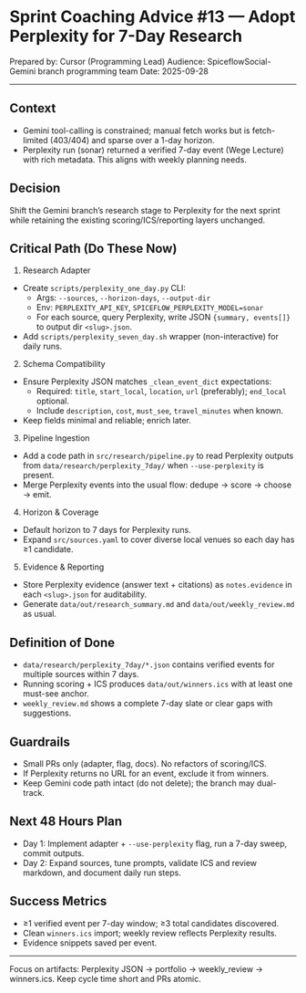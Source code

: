 # Sprint Coaching Advice #13 — Adopt Perplexity for 7-Day Research

Prepared by: Cursor (Programming Lead)
Audience: SpiceflowSocial-Gemini branch programming team
Date: 2025-09-28

---

## Context
- Gemini tool-calling is constrained; manual fetch works but is fetch-limited (403/404) and sparse over a 1-day horizon.
- Perplexity run (sonar) returned a verified 7-day event (Wege Lecture) with rich metadata. This aligns with weekly planning needs.

## Decision
Shift the Gemini branch’s research stage to Perplexity for the next sprint while retaining the existing scoring/ICS/reporting layers unchanged.

## Critical Path (Do These Now)
1) Research Adapter
- Create `scripts/perplexity_one_day.py` CLI:
  - Args: `--sources`, `--horizon-days`, `--output-dir`
  - Env: `PERPLEXITY_API_KEY`, `SPICEFLOW_PERPLEXITY_MODEL=sonar`
  - For each source, query Perplexity, write JSON `{summary, events[]}` to output dir `<slug>.json`.
- Add `scripts/perplexity_seven_day.sh` wrapper (non-interactive) for daily runs.

2) Schema Compatibility
- Ensure Perplexity JSON matches `_clean_event_dict` expectations:
  - Required: `title`, `start_local`, `location`, `url` (preferably); `end_local` optional.
  - Include `description`, `cost`, `must_see`, `travel_minutes` when known.
- Keep fields minimal and reliable; enrich later.

3) Pipeline Ingestion
- Add a code path in `src/research/pipeline.py` to read Perplexity outputs from `data/research/perplexity_7day/` when `--use-perplexity` is present.
- Merge Perplexity events into the usual flow: dedupe → score → choose → emit.

4) Horizon & Coverage
- Default horizon to 7 days for Perplexity runs.
- Expand `src/sources.yaml` to cover diverse local venues so each day has ≥1 candidate.

5) Evidence & Reporting
- Store Perplexity evidence (answer text + citations) as `notes.evidence` in each `<slug>.json` for auditability.
- Generate `data/out/research_summary.md` and `data/out/weekly_review.md` as usual.

## Definition of Done
- `data/research/perplexity_7day/*.json` contains verified events for multiple sources within 7 days.
- Running scoring + ICS produces `data/out/winners.ics` with at least one must-see anchor.
- `weekly_review.md` shows a complete 7-day slate or clear gaps with suggestions.

## Guardrails
- Small PRs only (adapter, flag, docs). No refactors of scoring/ICS.
- If Perplexity returns no URL for an event, exclude it from winners.
- Keep Gemini code path intact (do not delete); the branch may dual-track.

## Next 48 Hours Plan
- Day 1: Implement adapter + `--use-perplexity` flag, run a 7-day sweep, commit outputs.
- Day 2: Expand sources, tune prompts, validate ICS and review markdown, and document daily run steps.

## Success Metrics
- ≥1 verified event per 7-day window; ≥3 total candidates discovered.
- Clean `winners.ics` import; weekly review reflects Perplexity results.
- Evidence snippets saved per event.

---

Focus on artifacts: Perplexity JSON → portfolio → weekly_review → winners.ics. Keep cycle time short and PRs atomic.

